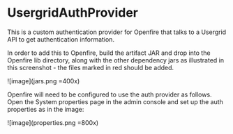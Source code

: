 # UsergridAuthProvider

This is a custom authentication provider for Openfire that talks to a Usergrid API to get authentication information.

In order to add this to Openfire, build the artifact JAR and drop into the Openfire lib directory, along with the other dependency jars as illustrated in this screenshot - the files marked in red should be added.

![image](jars.png =400x)

Openfire will need to be configured to use the auth provider as follows. Open the System properties page in the admin console and set up the auth properties as in the image:

![image](properties.png =800x)
